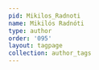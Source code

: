 ```yaml
---
pid: Mikilos_Radnoti
name: Mikilós Radnóti
type: author
order: '095'
layout: tagpage
collection: author_tags
---
```

